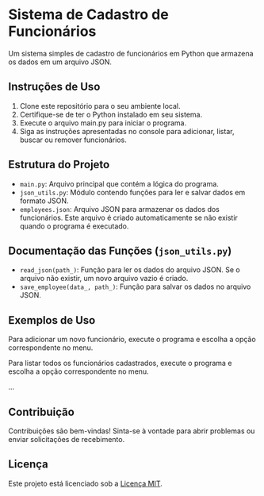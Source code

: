 # Sistema de Cadastro de Funcionários

Um sistema simples de cadastro de funcionários em Python que armazena os dados em um arquivo JSON.

## Instruções de Uso

1. Clone este repositório para o seu ambiente local.
2. Certifique-se de ter o Python instalado em seu sistema.
3. Execute o arquivo main.py para iniciar o programa.
4. Siga as instruções apresentadas no console para adicionar, listar, buscar ou remover funcionários.

## Estrutura do Projeto

- `main.py`: Arquivo principal que contém a lógica do programa.
- `json_utils.py`: Módulo contendo funções para ler e salvar dados em formato JSON.
- `employees.json`: Arquivo JSON para armazenar os dados dos funcionários. Este arquivo é criado automaticamente se não existir quando o programa é executado.

## Documentação das Funções (`json_utils.py`)

- `read_json(path_)`: Função para ler os dados do arquivo JSON. Se o arquivo não existir, um novo arquivo vazio é criado.
- `save_employee(data_, path_)`: Função para salvar os dados no arquivo JSON.

## Exemplos de Uso

Para adicionar um novo funcionário, execute o programa e escolha a opção correspondente no menu.

Para listar todos os funcionários cadastrados, execute o programa e escolha a opção correspondente no menu.

...

## Contribuição

Contribuições são bem-vindas! Sinta-se à vontade para abrir problemas ou enviar solicitações de recebimento.

## Licença

Este projeto está licenciado sob a [Licença MIT](https://opensource.org/licenses/MIT).

